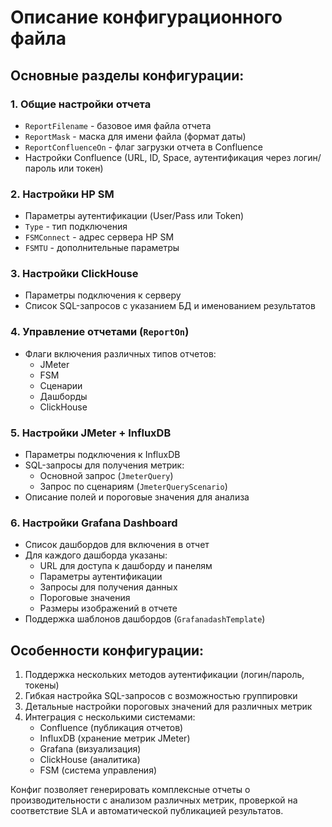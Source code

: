 # Описание конфигурационного файла


## Основные разделы конфигурации:

### 1. Общие настройки отчета
- `ReportFilename` - базовое имя файла отчета
- `ReportMask` - маска для имени файла (формат даты)
- `ReportConfluenceOn` - флаг загрузки отчета в Confluence
- Настройки Confluence (URL, ID, Space, аутентификация через логин/пароль или токен)

### 2. Настройки HP SM 
- Параметры аутентификации (User/Pass или Token)
- `Type` - тип подключения
- `FSMConnect` - адрес сервера HP SM
- `FSMTU` - дополнительные параметры

### 3. Настройки ClickHouse
- Параметры подключения к серверу
- Список SQL-запросов с указанием БД и именованием результатов

### 4. Управление отчетами (`ReportOn`)
- Флаги включения различных типов отчетов:
  - JMeter
  - FSM
  - Сценарии
  - Дашборды
  - ClickHouse

### 5. Настройки JMeter + InfluxDB
- Параметры подключения к InfluxDB
- SQL-запросы для получения метрик:
  - Основной запрос (`JmeterQuery`)
  - Запрос по сценариям (`JmeterQueryScenario`)
- Описание полей и пороговые значения для анализа

### 6. Настройки Grafana Dashboard
- Список дашбордов для включения в отчет
- Для каждого дашборда указаны:
  - URL для доступа к дашборду и панелям
  - Параметры аутентификации
  - Запросы для получения данных
  - Пороговые значения
  - Размеры изображений в отчете
- Поддержка шаблонов дашбордов (`GrafanadashTemplate`)

## Особенности конфигурации:
1. Поддержка нескольких методов аутентификации (логин/пароль, токены)
2. Гибкая настройка SQL-запросов с возможностью группировки
3. Детальные настройки пороговых значений для различных метрик
4. Интеграция с несколькими системами:
   - Confluence (публикация отчетов)
   - InfluxDB (хранение метрик JMeter)
   - Grafana (визуализация)
   - ClickHouse (аналитика)
   - FSM (система управления)

Конфиг позволяет генерировать комплексные отчеты о производительности с анализом различных метрик, проверкой на соответствие SLA и автоматической публикацией результатов.